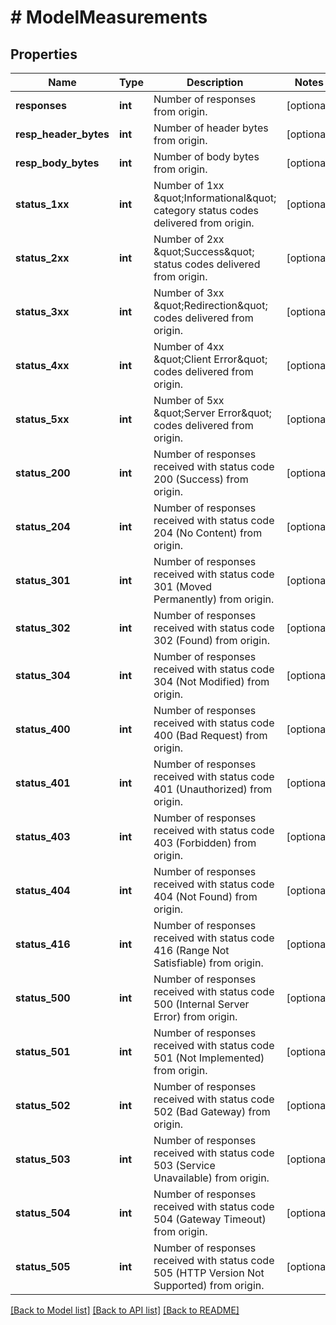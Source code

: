 # # ModelMeasurements

## Properties

Name | Type | Description | Notes
------------ | ------------- | ------------- | -------------
**responses** | **int** | Number of responses from origin. | [optional]
**resp_header_bytes** | **int** | Number of header bytes from origin. | [optional]
**resp_body_bytes** | **int** | Number of body bytes from origin. | [optional]
**status_1xx** | **int** | Number of 1xx \&quot;Informational\&quot; category status codes delivered from origin. | [optional]
**status_2xx** | **int** | Number of 2xx \&quot;Success\&quot; status codes delivered from origin. | [optional]
**status_3xx** | **int** | Number of 3xx \&quot;Redirection\&quot; codes delivered from origin. | [optional]
**status_4xx** | **int** | Number of 4xx \&quot;Client Error\&quot; codes delivered from origin. | [optional]
**status_5xx** | **int** | Number of 5xx \&quot;Server Error\&quot; codes delivered from origin. | [optional]
**status_200** | **int** | Number of responses received with status code 200 (Success) from origin. | [optional]
**status_204** | **int** | Number of responses received with status code 204 (No Content) from origin. | [optional]
**status_301** | **int** | Number of responses received with status code 301 (Moved Permanently) from origin. | [optional]
**status_302** | **int** | Number of responses received with status code 302 (Found) from origin. | [optional]
**status_304** | **int** | Number of responses received with status code 304 (Not Modified) from origin. | [optional]
**status_400** | **int** | Number of responses received with status code 400 (Bad Request) from origin. | [optional]
**status_401** | **int** | Number of responses received with status code 401 (Unauthorized) from origin. | [optional]
**status_403** | **int** | Number of responses received with status code 403 (Forbidden) from origin. | [optional]
**status_404** | **int** | Number of responses received with status code 404 (Not Found) from origin. | [optional]
**status_416** | **int** | Number of responses received with status code 416 (Range Not Satisfiable) from origin. | [optional]
**status_500** | **int** | Number of responses received with status code 500 (Internal Server Error) from origin. | [optional]
**status_501** | **int** | Number of responses received with status code 501 (Not Implemented) from origin. | [optional]
**status_502** | **int** | Number of responses received with status code 502 (Bad Gateway) from origin. | [optional]
**status_503** | **int** | Number of responses received with status code 503 (Service Unavailable) from origin. | [optional]
**status_504** | **int** | Number of responses received with status code 504 (Gateway Timeout) from origin. | [optional]
**status_505** | **int** | Number of responses received with status code 505 (HTTP Version Not Supported) from origin. | [optional]

[[Back to Model list]](../../README.md#models) [[Back to API list]](../../README.md#endpoints) [[Back to README]](../../README.md)

